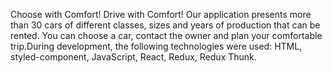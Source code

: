 Choose with Comfort! Drive with Comfort! Our application presents more than 30
cars of different classes, sizes and years of production that can be rented. You
can choose a car, contact the owner and plan your comfortable trip.During
development, the following technologies were used: HTML, styled-component,
JavaScript, React, Redux, Redux Thunk.
